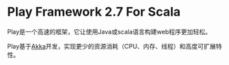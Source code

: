 # Play Framework 2.7 For Scala

Play是一个高速的框架，它让使用Java或scala语言构建web程序更加轻松。

Play基于[Akka](#)开发，实现更少的资源消耗（CPU、内存、线程）和高度可扩展特性。

